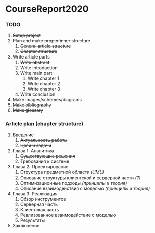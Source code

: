 # CourseReport2020

### TODO

1. ~~Setup project~~
2. ~~Plan and make proper inner structure~~
   1. ~~General article structure~~
   2. ~~Chapter structure~~
3. Write article parts
   1. ~~Write abstract~~
   2. ~~Write introdaction~~
   3. Write main part
      1. Write chapter 1
      2. Write chapter 2
      3. Write chapter 3
   4. Write conclusion
4. Make images/schemes/diagrams
5. ~~Make bibliography~~
6. ~~Make glossary~~

### Article plan (chapter structure)

1. ~~Введение~~
   1. ~~Актуальность работы~~
   2. ~~Цели и задачи~~
2. Глава 1: Аналитика
   1. ~~Существующие решения~~
   2. Требования к системе
3. Глава 2: Проектирование
   1. Структура предметной области *(UML)*
   2. Описание структуры клиентской и серверной части *(?)*
   3. Оптимизационные подходы *(принципы и теория)*
   4. Описание взаимодействия с моделью *(принципы и теория)*
4. Глава 3: Реализация
   1. Обзор инструментов
   2. Серверная часть
   3. Клиентская часть
   4. Реализованное взаимодействие с моделью
   5. Результаты
5. Заключение
